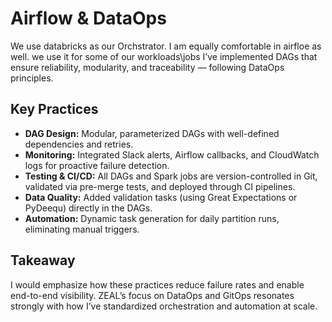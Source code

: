 # Airflow & DataOps

We use databricks as our Orchstrator.
I am equally comfortable in airfloe as well. 
we use it for some of our workloads\jobs I’ve implemented DAGs that ensure reliability, modularity, and traceability — following DataOps principles.

## Key Practices

- **DAG Design:** Modular, parameterized DAGs with well-defined dependencies and retries. 
- **Monitoring:** Integrated Slack alerts, Airflow callbacks, and CloudWatch logs for proactive failure detection.
- **Testing & CI/CD:** All DAGs and Spark jobs are version-controlled in Git, validated via pre-merge tests, and deployed through CI pipelines.
- **Data Quality:** Added validation tasks (using Great Expectations or PyDeequ) directly in the DAGs.
- **Automation:** Dynamic task generation for daily partition runs, eliminating manual triggers.

## Takeaway

I would emphasize how these practices reduce failure rates and enable end-to-end visibility. ZEAL’s focus on DataOps and GitOps resonates strongly with how I’ve standardized orchestration and automation at scale.
